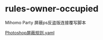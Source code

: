 # rules-owner-occupied

Mihomo Party 屏蔽ps反盗版连接覆写脚本

[Photoshop屏蔽规则.yaml](https://raw.githubusercontent.com/leetruei/rules-owner-occupied/main/override/Photoshop%E5%B1%8F%E8%94%BD%E8%A7%84%E5%88%99.yaml)


